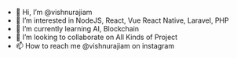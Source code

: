 - 👋 Hi, I’m @vishnurajiam
- 👀 I’m interested in NodeJS, React, Vue React Native, Laravel, PHP
- 🌱 I’m currently learning AI, Blockchain
- 💞️ I’m looking to collaborate on All Kinds of Project
- 📫 How to reach me @vishnurajiam on instagram

<!---
vishnurajiam/vishnurajiam is a ✨ special ✨ repository because its `README.md` (this file) appears on your GitHub profile.
You can click the Preview link to take a look at your changes.
--->
